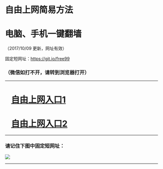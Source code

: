 ﻿# 自由上网简易方法

# 电脑、手机一键翻墙

（2017/10/09 更新，网址有效）

固定短网址：https://git.io/free99

### （微信如打不开，请转到浏览器打开）


***





# &nbsp;&nbsp; <a href="http://ft1950627258.fwq-tz-1001.info/fwqtz01.html?t=10090014675 " target="_blank">自由上网入口1</a>
# &nbsp;&nbsp; <a href="http://ft2998519651.fwq-tz-1002.info/fwqtz02.html?t=100900115476 " target="_blank">自由上网入口2</a>
***

### 请记住下图中固定短网址：

<img src="https://s3-us-west-2.amazonaws.com/fwq-1001/yjfq-20170905okok.png" /> 


***

